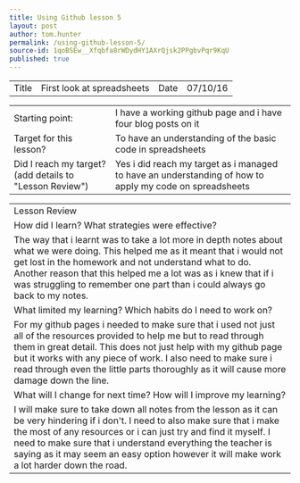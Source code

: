 ```yaml
---
title: Using Github lesson 5
layout: post
author: tom.hunter
permalink: /using-github-lesson-5/
source-id: 1qoBSEw__Xfqbfa8rWDydHY1AXrQjsk2PPgbvPqr9KqU
published: true
---
```

<table>
  <tr>
    <td>Title</td>
    <td>First look at spreadsheets</td>
    <td>Date</td>
    <td>07/10/16</td>
  </tr>
</table>


<table>
  <tr>
    <td>Starting point:</td>
    <td>I have a working github page and i have four blog posts on it</td>
  </tr>
  <tr>
    <td>Target for this lesson?</td>
    <td>To have an understanding of the basic code in spreadsheets</td>
  </tr>
  <tr>
    <td>Did I reach my target? 
(add details to "Lesson Review")</td>
    <td> Yes i did reach my target as i managed to have an understanding of how to apply my code on spreadsheets</td>
  </tr>
</table>


<table>
  <tr>
    <td>Lesson Review</td>
  </tr>
  <tr>
    <td>How did I learn? What strategies were effective? </td>
  </tr>
  <tr>
    <td>The way that i learnt was to take a lot more in depth notes about what we were doing. This helped me as it meant that i would not get lost in the homework and not understand what to do. Another reason that this helped me a lot was as i knew that if i was struggling to remember one part than i could always go back to my notes. </td>
  </tr>
  <tr>
    <td>What limited my learning? Which habits do I need to work on? </td>
  </tr>
  <tr>
    <td>For my github pages i needed to make sure that i used not just all of the resources provided to help me but to read through them in great detail. This does not just help with my github page but it works with any piece of work. I also need to make sure i read through even the little parts thoroughly as it will cause more damage down the line. </td>
  </tr>
  <tr>
    <td>What will I change for next time? How will I improve my learning?</td>
  </tr>
  <tr>
    <td>I will make sure to take down all notes from the lesson as it can be very hindering if i don't. I need to also make sure that i make the most of any resources or i can just try and find it myself. I need to make sure that i understand everything the teacher is saying as it may seem an easy option however it will make work a lot harder down the road.</td>
  </tr>
</table>



